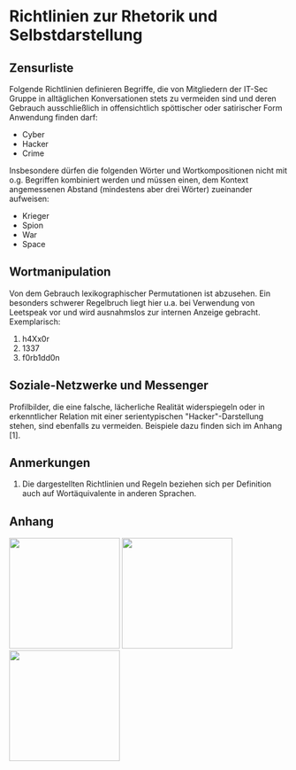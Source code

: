 # Richtlinien zur Rhetorik und Selbstdarstellung
## Zensurliste
Folgende Richtlinien definieren Begriffe, die von Mitgliedern der IT-Sec Gruppe
in alltäglichen Konversationen stets zu vermeiden sind und deren Gebrauch ausschließlich
in offensichtlich spöttischer oder satirischer Form Anwendung finden darf:

* Cyber
* Hacker
* Crime

Insbesondere dürfen die folgenden Wörter und Wortkompositionen nicht mit o.g. Begriffen
kombiniert werden und müssen einen, dem Kontext angemessenen Abstand (mindestens aber drei
Wörter) zueinander aufweisen:

* Krieger
* Spion
* War
* Space

## Wortmanipulation
Von dem Gebrauch lexikographischer Permutationen ist abzusehen. Ein besonders schwerer
Regelbruch liegt hier u.a. bei Verwendung von Leetspeak vor und wird ausnahmslos zur
internen Anzeige gebracht. Exemplarisch:
1. h4Xx0r
2. 1337
3. f0rb1dd0n
	
## Soziale-Netzwerke und Messenger
Profilbilder, die eine falsche, lächerliche Realität widerspiegeln oder in erkenntlicher Relation mit einer serientypischen "Hacker"-Darstellung stehen, sind ebenfalls zu vermeiden. Beispiele dazu finden sich im Anhang [1].

## Anmerkungen
1. Die dargestellten Richtlinien und Regeln beziehen sich per Definition auch auf Wortäquivalente
in anderen Sprachen.

## Anhang
<img src="https://encrypted-tbn0.gstatic.com/images?q=tbn:ANd9GcR_QLfVbZ9MeaB6e5j-952DOayRKZodGAIuuCbh7_oW_4Ho082T_g" width=200 />

<img src="https://1.bp.blogspot.com/-grZ1iqqZyrk/VysQmdK0aPI/AAAAAAAAn9U/HYFNfNPcSvEbQu-7Wdt5zbzKNyFbnsBeACLcB/s1600-e20/email-password-hack.jpg" width=200 />

<img src="https://pbs.twimg.com/profile_images/378800000568141537/a55df351027360f1b997f222bfc86ee1.jpeg" width=200 />
